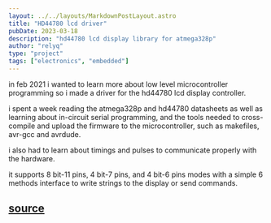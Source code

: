 ```yaml
---
layout: ../../layouts/MarkdownPostLayout.astro
title: "HD44780 lcd driver"
pubDate: 2023-03-18
description: "hd44780 lcd display library for atmega328p"
author: "relyq"
type: "project"
tags: ["electronics", "embedded"]
---
```


in feb 2021 i wanted to learn more about low level microcontroller programming so i made a driver for the hd44780 lcd display controller.

i spent a week reading the atmega328p and hd44780 datasheets as well as learning about in-circuit serial programming, and the tools needed to cross-compile and upload the firmware to the microcontroller, such as makefiles, avr-gcc and avrdude.

i also had to learn about timings and pulses to communicate properly with the hardware.

it supports 8 bit-11 pins, 4 bit-7 pins, and 4 bit-6 pins modes with a simple 6 methods interface to write strings to the display or send commands.

## [source](https://github.com/relyq/lcd_driver)
